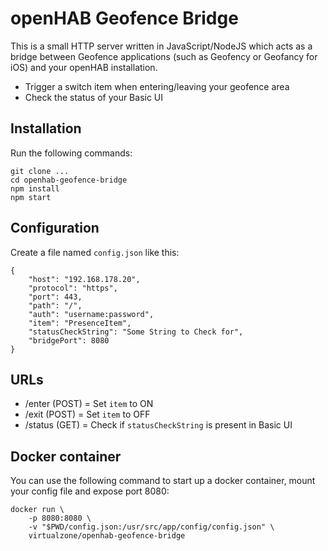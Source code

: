 # openHAB Geofence Bridge
This is a small HTTP server written in JavaScript/NodeJS which acts as a bridge between Geofence applications (such as Geofency or Geofancy for iOS) and your openHAB installation.

* Trigger a switch item when entering/leaving your geofence area
* Check the status of your Basic UI

## Installation
Run the following commands:
```
git clone ...
cd openhab-geofence-bridge
npm install
npm start
```

## Configuration
Create a file named ```config.json``` like this:

```
{
    "host": "192.168.178.20",
    "protocol": "https",
    "port": 443,
    "path": "/",
    "auth": "username:password",
    "item": "PresenceItem",
    "statusCheckString": "Some String to Check for",
    "bridgePort": 8080
}
```

## URLs
* /enter (POST) = Set ```item``` to ON
* /exit (POST) = Set ```item``` to OFF
* /status (GET) = Check if ```statusCheckString``` is present in Basic UI

## Docker container
You can use the following command to start up a docker container, mount your config file and expose port 8080:

```
docker run \
    -p 8080:8080 \
    -v "$PWD/config.json:/usr/src/app/config/config.json" \
    virtualzone/openhab-geofence-bridge
```
